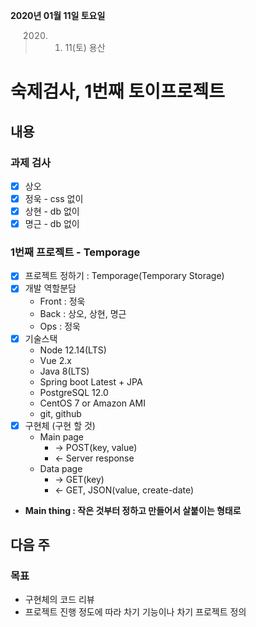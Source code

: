 **2020년 01월 11일 토요일**
> 2020. 01. 11(토)
> 용산

# 숙제검사, 1번째 토이프로젝트 

## 내용
### 과제 검사
- [x] 상오
- [x] 정욱 - css 없이
- [x] 상현 - db 없이
- [x] 명근 - db 없이

### 1번째 프로젝트 - Temporage
- [x] 프로젝트 정하기 : Temporage(Temporary Storage)
- [x] 개발 역할분담
	- Front : 정욱
	- Back : 상오, 상현, 명근
	- Ops : 정욱
- [x] 기술스택
	- Node 12.14(LTS)
	- Vue 2.x
	- Java 8(LTS)
	- Spring boot Latest + JPA
	- PostgreSQL 12.0
	- CentOS 7 or Amazon AMI
	- git, github
- [x] 구현체 (구현 할 것)
	- Main page
		- -> POST(key, value)
		- <- Server response
	- Data page
		- -> GET(key)
		- <- GET, JSON(value, create-date)
	
- __Main thing : 작은 것부터 정하고 만들어서 살붙이는 형태로__


## 다음 주
### 목표
- 구현체의 코드 리뷰
- 프로젝트 진행 정도에 따라 차기 기능이나 차기 프로젝트 정의
